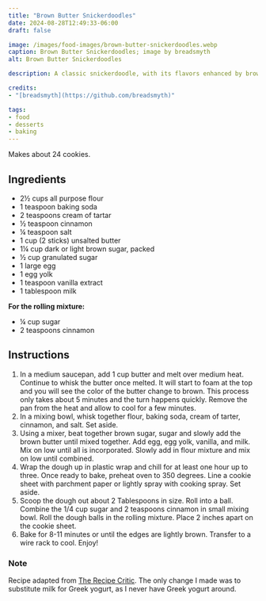 ```yaml
---
title: "Brown Butter Snickerdoodles"
date: 2024-08-28T12:49:33-06:00
draft: false

image: /images/food-images/brown-butter-snickerdoodles.webp
caption: Brown Butter Snickerdoodles; image by breadsmyth
alt: Brown Butter Snickerdoodles

description: A classic snickerdoodle, with its flavors enhanced by brown butter.

credits:
- "[breadsmyth](https://github.com/breadsmyth)"

tags:
- food
- desserts
- baking
---
```


Makes about 24 cookies.

## Ingredients
- 2&frac12; cups all purpose flour
- 1 teaspoon baking soda
- 2 teaspoons cream of tartar
- &frac12; teaspoon cinnamon
- &frac14; teaspoon salt
- 1 cup (2 sticks) unsalted butter
- 1&frac14; cup dark or light brown sugar, packed
- &frac12; cup granulated sugar
- 1 large egg
- 1 egg yolk
- 1 teaspoon vanilla extract
- 1 tablespoon milk

**For the rolling mixture:**
- &frac14; cup sugar
- 2 teaspoons cinnamon

## Instructions
1. In a medium saucepan, add 1 cup butter and melt over medium heat. Continue to whisk the butter once melted. It will start to foam at the top and you will see the color of the butter change to brown. This process only takes about 5 minutes and the turn happens quickly. Remove the pan from the heat and allow to cool for a few minutes.
1. In a mixing bowl, whisk together flour, baking soda, cream of tarter, cinnamon, and salt. Set aside.
1. Using a mixer, beat together brown sugar, sugar and slowly add the brown butter until mixed together. Add egg, egg yolk, vanilla, and milk. Mix on low until all is incorporated. Slowly add in flour mixture and mix on low until combined.
1. Wrap the dough up in plastic wrap and chill for at least one hour up to three. Once ready to bake, preheat oven to 350 degrees. Line a cookie sheet with parchment paper or lightly spray with cooking spray. Set aside.
1. Scoop the dough out about 2 Tablespoons in size. Roll into a ball. Combine the 1/4 cup sugar and 2 teaspoons cinnamon in small mixing bowl. Roll the dough balls in the rolling mixture. Place 2 inches apart on the cookie sheet.
1. Bake for 8-11 minutes or until the edges are lightly brown. Transfer to a wire rack to cool. Enjoy!

### Note
Recipe adapted from [The Recipe Critic](https://therecipecritic.com/brown-butter-snickerdoodles/#wprm-recipe-container-101190). The only change I made was to substitute milk for Greek yogurt, as I never have Greek yogurt around.

